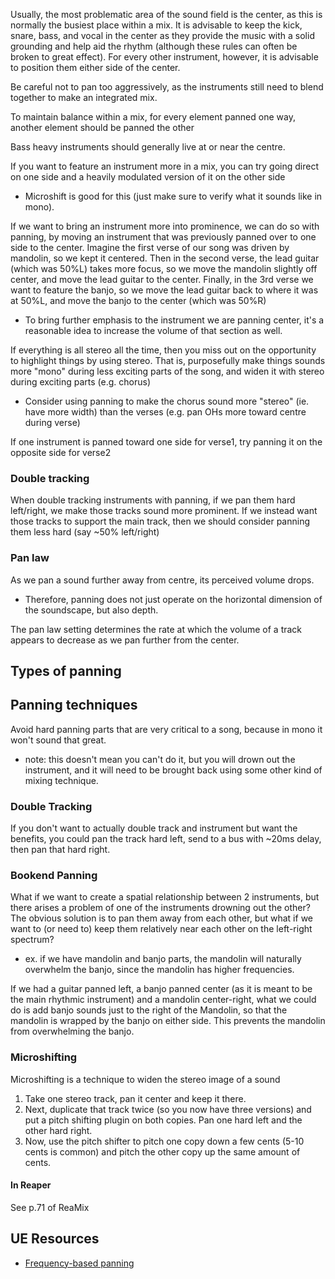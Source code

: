 
Usually, the most problematic area of the sound field is the center, as this is normally the busiest place within a mix. It is advisable to keep the kick, snare, bass, and vocal in the center as they provide the music with a solid grounding and help aid the rhythm (although these rules can often be broken to great effect). For every other instrument, however, it is advisable to position them either side of the center.

Be careful not to pan too aggressively, as the instruments still need to blend together to make an integrated mix.

To maintain balance within a mix, for every element panned one way, another element should be panned the other

Bass heavy instruments should generally live at or near the centre.

If you want to feature an instrument more in a mix, you can try going direct on one side and a heavily modulated version of it on the other side
- Microshift is good for this (just make sure to verify what it sounds like in mono).

If we want to bring an instrument more into prominence, we can do so with panning, by moving an instrument that was previously panned over to one side to the center. Imagine the first verse of our song was driven by mandolin, so we kept it centered. Then in the second verse, the lead guitar (which was 50%L) takes more focus, so we move the mandolin slightly off center, and move the lead guitar to the center. Finally, in the 3rd verse we want to feature the banjo, so we move the lead guitar back to where it was at 50%L, and move the banjo to the center (which was 50%R)
- To bring further emphasis to the instrument we are panning center, it's a reasonable idea to increase the volume of that section as well.

If everything is all stereo all the time, then you miss out on the opportunity to highlight things by using stereo. That is, purposefully make things sounds more "mono" during less exciting parts of the song, and widen it with stereo during exciting parts (e.g. chorus)
- Consider using panning to make the chorus sound more "stereo" (ie. have more width) than the verses (e.g. pan OHs more toward centre during verse)

If one instrument is panned toward one side for verse1, try panning it on the opposite side for verse2

### Double tracking
When double tracking instruments with panning, if we pan them hard left/right, we make those tracks sound more prominent. If we instead want those tracks to support the main track, then we should consider panning them less hard (say ~50% left/right)

### Pan law
As we pan a sound further away from centre, its perceived volume drops. 
- Therefore, panning does not just operate on the horizontal dimension of the soundscape, but also depth.

The pan law setting determines the rate at which the volume of a track appears to decrease as we pan further from the center.

## Types of panning

## Panning techniques
Avoid hard panning parts that are very critical to a song, because in mono it won't sound that great.
- note: this doesn't mean you can't do it, but you will drown out the instrument, and it will need to be brought back using some other kind of mixing technique.

### Double Tracking
If you don't want to actually double track and instrument but want the benefits, you could pan the track hard left, send to a bus with ~20ms delay, then pan that hard right.

### Bookend Panning
What if we want to create a spatial relationship between 2 instruments, but there arises a problem of one of the instruments drowning out the other? The obvious solution is to pan them away from each other, but what if we want to (or need to) keep them relatively near each other on the left-right spectrum?
- ex. if we have mandolin and banjo parts, the mandolin will naturally overwhelm the banjo, since the mandolin has higher frequencies.

If we had a guitar panned left, a banjo panned center (as it is meant to be the main rhythmic instrument) and a mandolin center-right, what we could do is add banjo sounds just to the right of the Mandolin, so that the mandolin is wrapped by the banjo on either side. This prevents the mandolin from overwhelming the banjo.

### Microshifting
Microshifting is a technique to widen the stereo image of a sound

1. Take one stereo track, pan it center and keep it there. 
2. Next, duplicate that track twice (so you now have three versions) and put a pitch shifting plugin on both copies. Pan one hard left and the other hard right.
3. Now, use the pitch shifter to pitch one copy down a few cents (5-10 cents is common) and pitch the other copy up the same amount of cents.

#### In Reaper
See p.71 of ReaMix

## UE Resources
- [Frequency-based panning](https://www.pro-tools-expert.com/production-expert-1/spectral-pan-frequency-based-panning)
